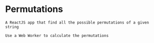 # Permutations 
```
A ReactJS app that find all the possible permutations of a given string

Use a Web Worker to calculate the permutations
```